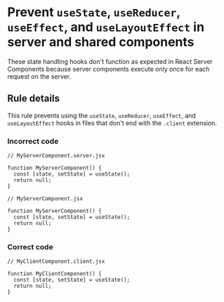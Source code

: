 # Prevent `useState`, `useReducer`, `useEffect`, and `useLayoutEffect` in server and shared components

These state handling hooks don't function as expected in React Server Components because server components execute only once for each request on the server.

## Rule details

This rule prevents using the `useState`, `useReducer`, `useEffect`, and `useLayoutEffect` hooks in files that don't end with the `.client` extension.

### Incorrect code

```tsx
// MyServerComponent.server.jsx

function MyServerComponent() {
  const [state, setState] = useState();
  return null;
}
```

```tsx
// MyServerComponent.jsx

function MyServerComponent() {
  const [state, setState] = useState();
  return null;
}
```

### Correct code

```tsx
// MyClientComponent.client.jsx

function MyClientComponent() {
  const [state, setState] = useState();
  return null;
}
```
